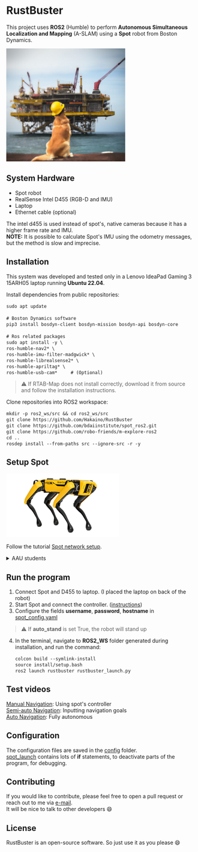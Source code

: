 # RustBuster

This project uses **ROS2** (Humble) to perform **Autonomous Simultaneous Localization and Mapping** (A-SLAM) using
a **Spot** robot from Boston Dynamics.

<img src="dog.png" alt="dog" height="300"/>

<!---## Motivation
Offshore oil platforms are critical infrastructure that must be maintained to ensure their safety and longevity. Regular inspections are required to identify and address any signs of corrosion or other forms of degradation. However, these inspections can be dangerous and time-consuming for human inspectors, making it difficult to perform regular, thorough checks.
RustBuster was created to address this challenge by providing a safe, efficient, and automated solution for inspecting offshore oil platforms. The Spot robot is able to access difficult-to-reach areas and collect data on the condition of the platform, making it possible to perform regular and comprehensive inspections.
to inspect offshore oil platforms for rust and other forms of corrosion.--->

## System Hardware

* Spot robot
* RealSense Intel D455 (RGB-D and IMU)
* Laptop
* Ethernet cable (optional)

The intel d455 is used instead of spot's, native cameras because it has a higher frame rate and IMU.\
**NOTE:** It is possible to calculate Spot's IMU using the odometry messages, but the method is slow and imprecise.

## Installation

This system was developed and tested only in a Lenovo IdeaPad Gaming 3 15ARH05 laptop running **Ubuntu 22.04**.

Install dependencies from public repositories:

   ```
   sudo apt update
   
   # Boston Dynamics software
   pip3 install bosdyn-client bosdyn-mission bosdyn-api bosdyn-core
   
   # Ros related packages
   sudo apt install -y \
   ros-humble-nav2* \
   ros-humble-imu-filter-madgwick* \
   ros-humble-librealsense2* \
   ros-humble-apriltag* \
   ros-humble-usb-cam*     # (Optional)
   ```

> :warning: If RTAB-Map does not install correctly, download it from source and follow the installation instructions.

Clone repositories into ROS2 workspace:

   ```
   mkdir -p ros2_ws/src && cd ros2_ws/src 
   git clone https://github.com/Hakaino/RustBuster
   git clone https://github.com/bdaiinstitute/spot_ros2.git
   git clone https://github.com/robo-friends/m-explore-ros2
   cd ..
   rosdep install --from-paths src --ignore-src -r -y 
   ```

## Setup Spot

<img src="spot.png" alt="drawing" width="300"/>

Follow the
tutorial [Spot network setup](https://support.bostondynamics.com/s/article/Spot-network-setup#ConnecttoSpotviaDirectEthernet).

<details>
<summary>AAU students</summary>
I developed this project as a student at Aalborg University (AAU). \
To other students working with spot, I suggest:

* Contact [Frank](https://vbn.aau.dk/da/persons/frank-rasmussen) to get access to Spot.
* From the administrator account in Spot's computer, define a new user account.

</details>

## Run the program

1. Connect Spot and D455 to laptop. (I placed the laptop on back of the robot)
2. Start Spot and connect the controller.
   ([instructions](https://support.bostondynamics.com/s/article/Startup-Procedure#StartupProcedure))
3. Configure the fields **username**, **password**, **hostname** in [spot_config.yaml](config/spot_config.yaml)

> :warning: If **auto_stand** is set True, the robot will stand up

4. In the terminal, navigate to **ROS2_WS** folder generated during installation, and run the command:
   ```
   colcon build --symlink-install
   source install/setup.bash
   ros2 launch rustbuster rustbuster_launch.py
   ```
## Test videos
[Manual Navigation](https://www.youtube.com/watch?v=ALY6QVHlzWc&t=1s): Using spot's controller\
[Semi-auto Navigation](https://www.youtube.com/watch?v=4guVVQsY4lg): Inputting navigation goals \
[Auto Navigation](https://www.youtube.com/watch?v=bm_8iLQBi1A): Fully autonomous

## Configuration

The configuration files are saved in the [config](config) folder. \
[spot_launch](launch/spot_launch.py)
contains lots of **if** statements, to deactivate parts of the program, for debugging.

## Contributing

If you would like to contribute, please feel free to open a pull request or reach out
to me via [e-mail](marco_alemao@hotmail.com). \
It will be nice to talk to other developers :smile:

## License

RustBuster is an open-source software. So just use it as you please :smile: